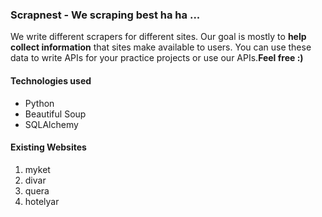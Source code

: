 ### Scrapnest - We scraping best ha ha ...
We write different scrapers for different sites. Our goal is mostly to **help collect information** that sites make available to users.
You can use these data to write APIs for your practice projects or use our APIs.**Feel free :)**

#### Technologies used
- Python
- Beautiful Soup
- SQLAlchemy

#### Existing Websites
1. myket
2. divar
3. quera
4. hotelyar
